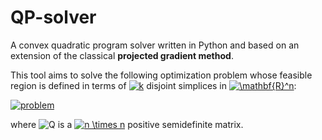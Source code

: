 # QP-solver

A convex quadratic program solver written in Python and based on an extension of the classical <strong>projected gradient method</strong>. 

This tool aims to solve the following optimization problem
whose feasible region is defined in terms of <a href="https://www.codecogs.com/eqnedit.php?latex=k" target="_blank"><img src="https://latex.codecogs.com/gif.latex?k" title="k" /></a> disjoint simplices in <a href="https://www.codecogs.com/eqnedit.php?latex=\mathbf{R}^n" target="_blank"><img src="https://latex.codecogs.com/gif.latex?\mathbf{R}^n" title="\mathbf{R}^n" /></a>:

<a href="https://www.codecogs.com/eqnedit.php?latex=\begin{cases}&space;\min&space;{x^T&space;Q&space;x&space;&plus;&space;q^T&space;x}\\&space;\sum_{i&space;\in&space;I^h}{x_i}&space;=&space;1&space;&&space;\text{for}\&space;h&space;=&space;1,\dotsc,k\\&space;x&space;\in&space;\mathbf{R}^n\\&space;\end{cases}" target="_blank"><img src="https://latex.codecogs.com/gif.latex?\begin{cases}&space;\min&space;{x^T&space;Q&space;x&space;&plus;&space;q^T&space;x}\\&space;\sum_{i&space;\in&space;I^h}{x_i}&space;=&space;1&space;&&space;\text{for}\&space;h&space;=&space;1,\dotsc,k\\&space;x&space;\geq&space;0\\&space;\end{cases}" title="problem" /></a>
  
where <img src="https://latex.codecogs.com/gif.latex?Q" title="Q" /> is a <a href="https://www.codecogs.com/eqnedit.php?latex=n&space;\times&space;n" target="_blank"><img src="https://latex.codecogs.com/gif.latex?n&space;\times&space;n" title="n \times n" /></a> positive semidefinite matrix.
